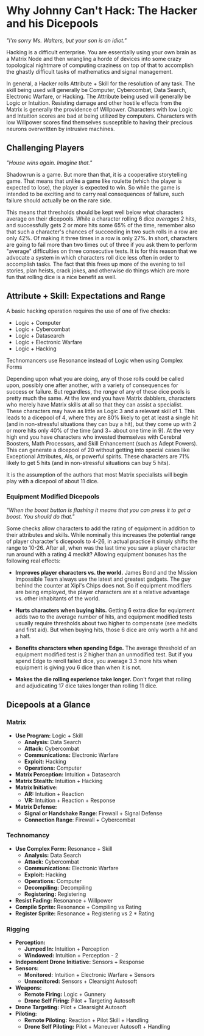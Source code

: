 # Why Johnny Can't Hack: The Hacker and his Dicepools

*"I'm sorry Ms. Walters, but your son is an idiot."*

Hacking is a difficult enterprise. You are essentially using your own brain as a Matrix Node and then wrangling a horde of devices into some crazy topological nightmare of computing craziness on top of that to accomplish the ghastly difficult tasks of mathematics and signal management. 

In general, a Hacker rolls Attribute + Skill for the resolution of any task. The skill being used will generally be Computer, Cybercombat, Data Search, Electronic Warfare, or Hacking. The Attribute being used will generally be Logic or Intuition. Resisting damage and other hostile effects from the Matrix is generally the providence of Willpower. Characters with low Logic and Intuition scores are bad at being utilized by computers. Characters with low Willpower scores find themselves susceptible to having their precious neurons overwritten by intrusive machines.

## Challenging Players

*"House wins again. Imagine that."*

Shadowrun is a game. But more than that, it is a cooperative storytelling game. That means that unlike a game like roulette (which the player is expected to lose), the player is expected to win. So while the game is intended to be exciting and to carry real consequences of failure, such failure should actually be on the rare side.

This means that thresholds should be kept well below what characters average on their dicepools. While a character rolling 6 dice *averages* 2 hits, and successfully gets 2 or more hits some 65% of the time, remember also that such a character's chances of succeeding in two such rolls in a row are only 42%. Of making it three times in a row is only 27%. In short, characters are going to fail more than two times out of three if you ask them to perform "average" difficulties on three consecutive tests. It is for this reason that we advocate a system in which characters roll dice less often in order to accomplish tasks. The fact that this frees up more of the evening to tell stories, plan heists, crack jokes, and otherwise do things which are more fun that rolling dice is a nice benefit as well.

## Attribute + Skill: Expectations and Range

A basic hacking operation requires the use of one of five checks:

* Logic + Computer
* Logic + Cybercombat
* Logic + Datasearch
* Logic + Electronic Warfare
* Logic + Hacking

Technomancers use Resonance instead of Logic when using Complex Forms

Depending upon what you are doing, any of those rolls could be called upon, possibly one after another, with a variety of consequences for success or failure. But regardless, the *range* of any of these dice pools is pretty much the same. At the low end you have Matrix dabblers, characters who merely have Matrix skills at all so that they can assist a specialist. These characters may have as little as Logic 3 and a relevant skill of 1. This leads to a dicepool of 4, where they are 80% likely to get at least a single hit (and in non-stressful situations they can buy a hit), but they come up with 2 or more hits only 40% of the time (and 3+ about one time in 9). At the very high end you have characters who invested themselves with Cerebral Boosters, Math Processors, and Skill Enhancement (such as Adept Powers). This can generate a dicepool of 20 without getting into special cases like Exceptional Attributes, AIs, or powerful spirits. These characters are 71% likely to get 5 hits (and in non-stressful situations can buy 5 hits).

It is the assumption of the authors that most Matrix specialists will begin play with a dicepool of about 11 dice.

### Equipment Modified Dicepools

*"When the boost button is flashing it means that you can press it to get a boost. You should do that."*

Some checks allow characters to add the rating of equipment in addition to their attributes and skills. While nominally this increases the potential range of player character's dicepools to 4-26, in actual practice it simply shifts the range to 10-26. After all, when was the last time you saw a player character run around with a rating 4 medkit? Allowing equipment bonuses has the following real effects:

* **Improves player characters vs. the world.** James Bond and the Mission Impossible Team always use the latest and greatest gadgets. The guy behind the counter at Xipi's Chips does not. So if equipment modifiers are being employed, the player characters are at a relative advantage vs. other inhabitants of the world.

* **Hurts characters when buying hits.** Getting 6 extra dice for equipment adds two to the average number of hits, and equipment modified tests usually require thresholds about two higher to compensate (see medkits and first aid). But when buying hits, those 6 dice are only worth a hit and a half.

* **Benefits characters when spending Edge.** The average threshold of an equipment modified test is 2 higher than an unmodified test. But if you spend Edge to reroll failed dice, you average 3.3 more hits when equipment is giving you 6 dice than when it is not.

* **Makes the die rolling experience take longer.** Don't forget that rolling and adjudicating 17 dice takes longer than rolling 11 dice.

## Dicepools at a Glance

### Matrix

* **Use Program:** Logic + Skill
  * **Analysis:** Data Search
  * **Attack:** Cybercombat
  * **Communications:** Electronic Warfare
  * **Exploit:** Hacking
  * **Operations:** Computer
* **Matrix Perception:** Intuition + Datasearch
* **Matrix Stealth:** Intuition + Hacking
* **Matrix Initiative:**
  * **AR:** Intuition + Reaction
  * **VR:** Intuition + Reaction + Response
* **Matrix Defense:**
  * **Signal or Handshake Range**: Firewall + Signal Defense
  * **Connection Range**: Firewall + Cybercombat

### Technomancy

* **Use Complex Form:** Resonance + Skill
  * **Analysis:** Data Search
  * **Attack:** Cybercombat
  * **Communications:** Electronic Warfare
  * **Exploit:** Hacking
  * **Operations:** Computer
  * **Decompiling:** Decompiling
  * **Registering:** Registering
* **Resist Fading:** Resonance + Willpower
* **Compile Sprite:** Resonance + Compiling vs Rating
* **Register Sprite:** Resonance + Registering vs 2 * Rating

### Rigging
* **Perception:**
  * **Jumped In:** Intuition + Perception
  * **Windowed:** Intuition + Perception - 2
* **Independent Drone Initiative:** Sensors + Response
* **Sensors:**
  * **Monitored:** Intuition + Electronic Warfare + Sensors
  * **Unmonitored:** Sensors + Clearsight Autosoft
* **Weapons:**
  * **Remote Firing:** Logic + Gunnery
  * **Drone Self Firing:** Pilot + Targeting Autosoft
* **Drone Targeting:** Pilot + Clearsight Autosoft
* **Piloting:**
  * **Remote Piloting:** Reaction + Pilot Skill + Handling
  * **Drone Self Piloting:** Pilot + Maneuver Autosoft + Handling
